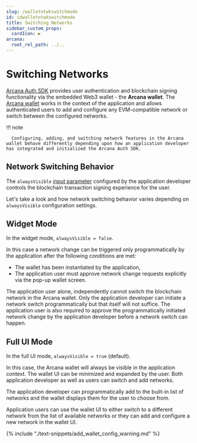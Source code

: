 ```yaml
---
slug: /walletntwkswitchmode
id: idwalletntwkswitchmode
title: Switching Networks
sidebar_custom_props:
  cardIcon: ▶️
arcana:
  root_rel_path: ../..
---
```


# Switching Networks

[Arcana Auth SDK]({{page.meta.arcana.root_rel_path}}/concepts/authsdk.md) provides user authentication and blockchain signing functionality via the embedded Web3 wallet - the **Arcana wallet**. The [Arcana wallet]({{page.meta.arcana.root_rel_path}}/concepts/anwallet/index.md) works in the context of the application and allows authenticated users to add and configure any EVM-compatible network or switch between the configured networks.

!!! note

      Configuring, adding, and switching network features in the Arcana wallet behave differently depending upon how an application developer has integrated and initialized the Arcana Auth SDK.

## Network Switching Behavior

The `alwaysVisible` [input parameter](/docs/setupwallet#step-2-initialize-the-auth-sdk) configured by the application developer controls the blockchain transaction signing experience for the user.

Let's take a look and how network switching behavior varies depending on `alwaysVisible` configuration settings.

## Widget Mode

In the widget mode, `alwaysVisible = false`. 

In this case a network change can be triggered only programmatically by the application after the following conditions are met:

* The wallet has been instantiated by the application,
* The application user must approve network change requests explicitly via the pop-up wallet screen. 

The application user alone, independently cannot switch the blockchain network in the Arcana wallet. Only the application developer can initiate a network switch programmatically but that itself will not suffice. The application user is also required to approve the programmatically initiated network change by the application developer before a network switch can happen.

## Full UI Mode

In the full UI mode, `alwaysVisible = true` (default).

In this case, the Arcana wallet will always be visible in the application context. The wallet UI can be minimized and expanded by the user. Both application developer as well as users can switch and add networks.

The application developer can programmatically add to the built-in list of networks and the wallet displays them for the user to choose from.

Application users can use the wallet UI to either switch to a different network from the list of available networks or they can add and configure a new network in the wallet UI.

{% include "./text-snippets/add_wallet_config_warning.md" %}
